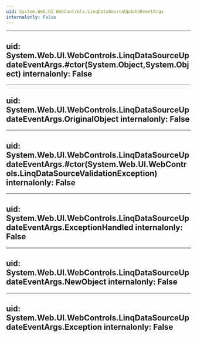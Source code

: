 ```yaml
---
uid: System.Web.UI.WebControls.LinqDataSourceUpdateEventArgs
internalonly: False
---
```


---
uid: System.Web.UI.WebControls.LinqDataSourceUpdateEventArgs.#ctor(System.Object,System.Object)
internalonly: False
---

---
uid: System.Web.UI.WebControls.LinqDataSourceUpdateEventArgs.OriginalObject
internalonly: False
---

---
uid: System.Web.UI.WebControls.LinqDataSourceUpdateEventArgs.#ctor(System.Web.UI.WebControls.LinqDataSourceValidationException)
internalonly: False
---

---
uid: System.Web.UI.WebControls.LinqDataSourceUpdateEventArgs.ExceptionHandled
internalonly: False
---

---
uid: System.Web.UI.WebControls.LinqDataSourceUpdateEventArgs.NewObject
internalonly: False
---

---
uid: System.Web.UI.WebControls.LinqDataSourceUpdateEventArgs.Exception
internalonly: False
---
